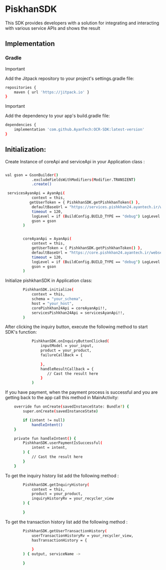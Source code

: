 # PiskhanSDK 
This SDK provides developers with a solution for integrating and interacting with various service APIs and shows the result 

## Implementation 
### Gradle

> [!Important]
> Add the Jitpack repository to your project's settings.gradle file:

```sh
repositories {
    maven { url 'https://jitpack.io' }
}
```
> [!Important]
>Add the dependency to your app's build.gradle file:

```sh
dependencies {
    implementation 'com.github.AyanTech:OCR-SDK:latest-version'
}
```
## Initialization:
Create Instance of coreApi and serviceApi in your Application class :

```sh

val gson = GsonBuilder()
            .excludeFieldsWithModifiers(Modifier.TRANSIENT)
            .create()

 servicesAyanApi = AyanApi(
            context = this,
           getUserToken = { PishkhanSDK.getPishkhanToken() },
            defaultBaseUrl = "https://services.pishkhan24.ayantech.ir/webservices/services.svc/",
            timeout = 120,
            logLevel = if (BuildConfig.BUILD_TYPE == "debug") LogLevel.LOG_ALL else LogLevel.DO_NOT_LOG,
            gson = gson
        )


        coreAyanApi = AyanApi(
            context = this,
            getUserToken = { PishkhanSDK.getPishkhanToken() },
            defaultBaseUrl = "https://core.pishkhan24.ayantech.ir/webservices/core.svc/",
            timeout = 120,
            logLevel = if (BuildConfig.BUILD_TYPE == "debug") LogLevel.LOG_ALL else LogLevel.DO_NOT_LOG,
            gson = gson
        )
```
Initialize pishkhanSDK in Application class:

```sh
        PishkhanSDK.initialize(
            context = this,
            schema = "your_schema",
            host = "your_host",
            corePishkhan24Api = coreAyanApi!!,
            servicesPishkhan24Api = servicesAyanApi!!,
        )
```
 

After clicking the inquiry button, execute the following method to start SDK's function:

```sh
            PishkhanSDK.onInquiryButtonClicked(
                inputModel = your_input,
                product = your_product,
                failureCallBack = {
                   
                },
                handleResultCallback = {
                   // Cast the result here 
                }
            )
```
If you have payment, when the payment process is successful and you are getting back to the app call this method in MainActivity:

```sh
    override fun onCreate(savedInstanceState: Bundle?) {
        super.onCreate(savedInstanceState)

        if (intent != null)
            handleIntent()
    }

    private fun handleIntent() {
        PishkhanSDK.userPaymentIsSuccessful(
            intent = intent,
        ) {
            // Cast the result here 
        }
    }
```
To get the inquiry history list add the following method :

```sh
        PishkhanSDK.getInquiryHistory(
            context = this,
            product = your_product,
            inquiryHistoryRv = your_recycler_view
        ) {
           
        }

```

To get the transaction history list add the following method :

```sh
        PishkhanSDK.getUserTransactionHistory(
            userTransactionHistoryRv = your_recycler_view,
            hasTransactionHistory = {
               
            }
        ) { output, serviceName ->
            
        }

```
